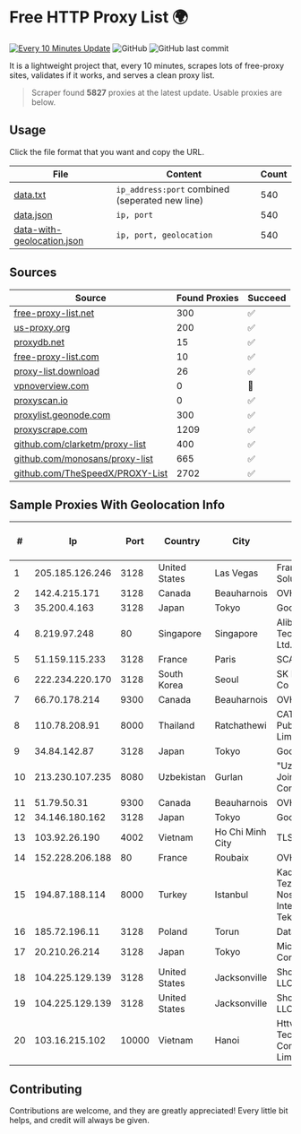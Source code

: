 
# Free HTTP Proxy List 🌍

[![Every 10 Minutes Update](https://github.com/mertguvencli/http-proxy-list/actions/workflows/main.yml/badge.svg?branch=main)](https://github.com/mertguvencli/http-proxy-list/actions/workflows/main.yml)
![GitHub](https://img.shields.io/github/license/mertguvencli/http-proxy-list)
![GitHub last commit](https://img.shields.io/github/last-commit/mertguvencli/http-proxy-list)

It is a lightweight project that, every 10 minutes, scrapes lots of free-proxy sites, validates if it works, and serves a clean proxy list.


> Scraper found **5827** proxies at the latest update. Usable proxies are below.

## Usage

Click the file format that you want and copy the URL.


|File|Content|Count|
|----|-------|-----|
|[data.txt](https://raw.githubusercontent.com/mertguvencli/http-proxy-list/main/proxy-list/data.txt)|`ip_address:port` combined (seperated new line)|540|
|[data.json](https://raw.githubusercontent.com/mertguvencli/http-proxy-list/main/proxy-list/data.json)|`ip, port`|540|
|[data-with-geolocation.json](https://raw.githubusercontent.com/mertguvencli/http-proxy-list/main/proxy-list/data-with-geolocation.json)|`ip, port, geolocation`|540|

## Sources

|Source|Found Proxies|Succeed|
|------|-------------|-------|
|[free-proxy-list.net](https://free-proxy-list.net)|300|✅|
|[us-proxy.org](https://www.us-proxy.org)|200|✅|
|[proxydb.net](http://proxydb.net)|15|✅|
|[free-proxy-list.com](https://free-proxy-list.com/?page=&port=&type%5B%5D=http&type%5B%5D=https&up_time=0&search=Search)|10|✅|
|[proxy-list.download](https://www.proxy-list.download/HTTP)|26|✅|
|[vpnoverview.com](https://vpnoverview.com/privacy/anonymous-browsing/free-proxy-servers)|0|🚫|
|[proxyscan.io](https://www.proxyscan.io)|0|✅|
|[proxylist.geonode.com](https://proxylist.geonode.com/api/proxy-list?limit=300&page=1&sort_by=lastChecked&sort_type=desc&protocols=http,https)|300|✅|
|[proxyscrape.com](https://api.proxyscrape.com/v2/?request=displayproxies&protocol=http&timeout=10000&country=all&ssl=all&anonymity=all)|1209|✅|
|[github.com/clarketm/proxy-list](https://raw.githubusercontent.com/clarketm/proxy-list/master/proxy-list-raw.txt)|400|✅|
|[github.com/monosans/proxy-list](https://raw.githubusercontent.com/monosans/proxy-list/main/proxies/http.txt)|665|✅|
|[github.com/TheSpeedX/PROXY-List](https://raw.githubusercontent.com/TheSpeedX/PROXY-List/master/http.txt)|2702|✅|


## Sample Proxies With Geolocation Info

|#|Ip|Port|Country|City|Internet Service Provider|
|-|--|----|-------|----|-------------------------|
|1|205.185.126.246|3128|United States|Las Vegas|FranTech Solutions|
|2|142.4.215.171|3128|Canada|Beauharnois|OVH SAS|
|3|35.200.4.163|3128|Japan|Tokyo|Google LLC|
|4|8.219.97.248|80|Singapore|Singapore|Alibaba (US) Technology Co., Ltd.|
|5|51.159.115.233|3128|France|Paris|SCALEWAY|
|6|222.234.220.170|3128|South Korea|Seoul|SK Broadband Co Ltd|
|7|66.70.178.214|9300|Canada|Beauharnois|OVH SAS|
|8|110.78.208.91|8000|Thailand|Ratchathewi|CAT Telecom Public Company Limited|
|9|34.84.142.87|3128|Japan|Tokyo|Google LLC|
|10|213.230.107.235|8080|Uzbekistan|Gurlan|"Uzbektelekom" Joint Stock Company|
|11|51.79.50.31|9300|Canada|Beauharnois|OVH SAS|
|12|34.146.180.162|3128|Japan|Tokyo|Google LLC|
|13|103.92.26.190|4002|Vietnam|Ho Chi Minh City|TLSOFT|
|14|152.228.206.188|80|France|Roubaix|OVH SAS|
|15|194.87.188.114|8000|Turkey|Istanbul|Kadir Huseyin Tezcan Nosspeed Internet Teknolojileri|
|16|185.72.196.11|3128|Poland|Torun|Data Space|
|17|20.210.26.214|3128|Japan|Tokyo|Microsoft Corporation|
|18|104.225.129.139|3128|United States|Jacksonville|Shock Hosting LLC|
|19|104.225.129.139|3128|United States|Jacksonville|Shock Hosting LLC|
|20|103.16.215.102|10000|Vietnam|Hanoi|Httvserver Technology Company Limited|



## Contributing

Contributions are welcome, and they are greatly appreciated! Every
little bit helps, and credit will always be given.

